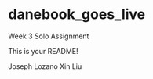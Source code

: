 danebook_goes_live
==================

Week 3 Solo Assignment

This is your README!

Joseph Lozano
Xin Liu
